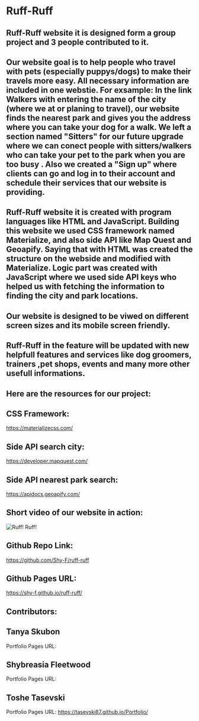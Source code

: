 # Ruff-Ruff

## Ruff-Ruff website it is designed form a group project and 3 people contributed to it.
## Our website goal is to help people who travel with pets (especially puppys/dogs) to make their travels more easy. All  necessary information are included in one webstie. For exsample: In the link Walkers with entering the name of the city (where we at or planing to travel), our website finds the nearest park and gives you the address where you can take your dog for a walk. We left a section named "Sitters" for our future upgrade where we can conect people with sitters/walkers who can take your pet to the park when you are too busy . Also we created a "Sign up" where clients can go and log in to their account and schedule their services that our website is providing.

## Ruff-Ruff website it is created with program languages like HTML and JavaScript. Building this website we used CSS framework named Materialize, and also side API like Map Quest and Geoapify. Saying that with HTML was created the structure on the webside and modified with Materialize. Logic part was created with JavaScript where we used side API keys who helped us with fetching the information to finding the city and park locations.

## Our website is designed to be viwed on different screen sizes and its mobile screen friendly.

## Ruff-Ruff in the feature will be updated with new helpfull  features and services like dog groomers, trainers ,pet shops, events and many more other usefull informations.

## Here are the resources for our project: 

## CSS Framework:                                   
https://materializecss.com/    

## Side API search city: 
https://developer.mapquest.com/                                        

## Side API nearest park search:
https://apidocs.geoapify.com/

## Short video of our website in action:

![Ruff! Ruff!](https://user-images.githubusercontent.com/91975394/146097558-d9bcfe9c-e3f3-4905-a8c2-3904f9b59acd.gif)






## Github Repo Link:
https://github.com/Shy-F/ruff-ruff

## Github Pages URL:
https://shy-f.github.io/ruff-ruff/

## Contributors:

## Tanya Skubon                                                
Portfolio Pages URL:                                            


## Shybreasia Fleetwood 
Portfolio Pages URL:


## Toshe Tasevski
Portfolio Pages URL: 
https://tasevski87.github.io/Portfolio/
